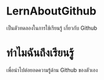 # LernAboutGithub
เป็นตัวทดลองในการใช้เรียนรู้ เกี่ยวกับ Github

# ทำไมฉันถึงเรียนรู้
เพื่อนำไปต่อยอดความรู้ด้าน Github ของตัวเอง

